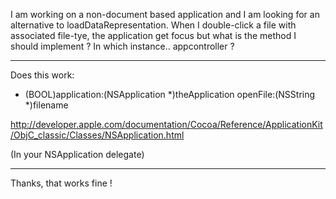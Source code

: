 I am working on a non-document based application and I am looking for an alternative to loadDataRepresentation.
When I double-click a file with associated file-tye, the application get focus but what is the method I should implement ? In which instance.. appcontroller ?

----

Does this work:

- (BOOL)application:(NSApplication *)theApplication openFile:(NSString *)filename

http://developer.apple.com/documentation/Cocoa/Reference/ApplicationKit/ObjC_classic/Classes/NSApplication.html

(In your NSApplication delegate)

----

Thanks, that works fine !
